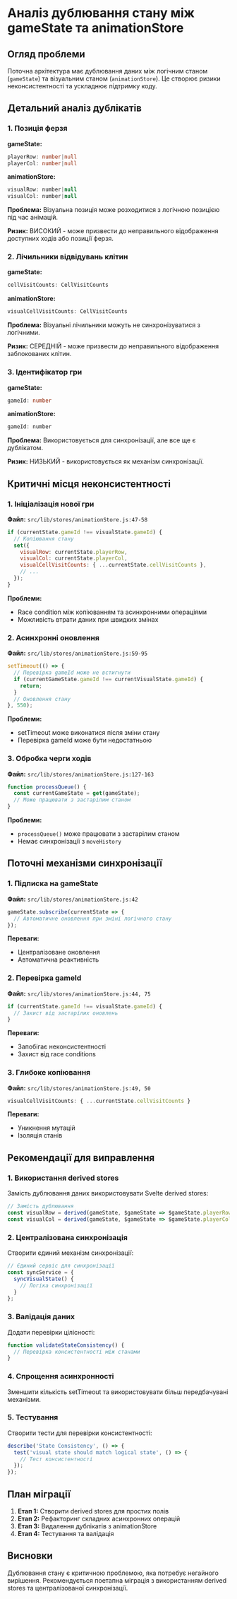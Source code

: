 # Аналіз дублювання стану між gameState та animationStore

## Огляд проблеми

Поточна архітектура має дублювання даних між логічним станом (`gameState`) та візуальним станом (`animationStore`). Це створює ризики неконсистентності та ускладнює підтримку коду.

## Детальний аналіз дублікатів

### 1. Позиція ферзя

**gameState:**
```typescript
playerRow: number|null
playerCol: number|null
```

**animationStore:**
```javascript
visualRow: number|null
visualCol: number|null
```

**Проблема:** Візуальна позиція може розходитися з логічною позицією під час анімацій.

**Ризик:** ВИСОКИЙ - може призвести до неправильного відображення доступних ходів або позиції ферзя.

### 2. Лічильники відвідувань клітин

**gameState:**
```typescript
cellVisitCounts: CellVisitCounts
```

**animationStore:**
```javascript
visualCellVisitCounts: CellVisitCounts
```

**Проблема:** Візуальні лічильники можуть не синхронізуватися з логічними.

**Ризик:** СЕРЕДНІЙ - може призвести до неправильного відображення заблокованих клітин.

### 3. Ідентифікатор гри

**gameState:**
```typescript
gameId: number
```

**animationStore:**
```javascript
gameId: number
```

**Проблема:** Використовується для синхронізації, але все ще є дублікатом.

**Ризик:** НИЗЬКИЙ - використовується як механізм синхронізації.

## Критичні місця неконсистентності

### 1. Ініціалізація нової гри

**Файл:** `src/lib/stores/animationStore.js:47-58`

```javascript
if (currentState.gameId !== visualState.gameId) {
  // Копіювання стану
  set({
    visualRow: currentState.playerRow,
    visualCol: currentState.playerCol,
    visualCellVisitCounts: { ...currentState.cellVisitCounts },
    // ...
  });
}
```

**Проблеми:**
- Race condition між копіюванням та асинхронними операціями
- Можливість втрати даних при швидких змінах

### 2. Асинхронні оновлення

**Файл:** `src/lib/stores/animationStore.js:59-95`

```javascript
setTimeout(() => {
  // Перевірка gameId може не встигнути
  if (currentGameState.gameId !== currentVisualState.gameId) {
    return;
  }
  // Оновлення стану
}, 550);
```

**Проблеми:**
- setTimeout може виконатися після зміни стану
- Перевірка gameId може бути недостатньою

### 3. Обробка черги ходів

**Файл:** `src/lib/stores/animationStore.js:127-163`

```javascript
function processQueue() {
  const currentGameState = get(gameState);
  // Може працювати з застарілим станом
}
```

**Проблеми:**
- `processQueue()` може працювати з застарілим станом
- Немає синхронізації з `moveHistory`

## Поточні механізми синхронізації

### 1. Підписка на gameState

**Файл:** `src/lib/stores/animationStore.js:42`

```javascript
gameState.subscribe(currentState => {
  // Автоматичне оновлення при зміні логічного стану
});
```

**Переваги:**
- Централізоване оновлення
- Автоматична реактивність

### 2. Перевірка gameId

**Файл:** `src/lib/stores/animationStore.js:44, 75`

```javascript
if (currentState.gameId !== visualState.gameId) {
  // Захист від застарілих оновлень
}
```

**Переваги:**
- Запобігає неконсистентності
- Захист від race conditions

### 3. Глибоке копіювання

**Файл:** `src/lib/stores/animationStore.js:49, 50`

```javascript
visualCellVisitCounts: { ...currentState.cellVisitCounts }
```

**Переваги:**
- Уникнення мутацій
- Ізоляція станів

## Рекомендації для виправлення

### 1. Використання derived stores

Замість дублювання даних використовувати Svelte derived stores:

```javascript
// Замість дублювання
const visualRow = derived(gameState, $gameState => $gameState.playerRow);
const visualCol = derived(gameState, $gameState => $gameState.playerCol);
```

### 2. Централізована синхронізація

Створити єдиний механізм синхронізації:

```javascript
// Єдиний сервіс для синхронізації
const syncService = {
  syncVisualState() {
    // Логіка синхронізації
  }
};
```

### 3. Валідація даних

Додати перевірки цілісності:

```javascript
function validateStateConsistency() {
  // Перевірка консистентності між станами
}
```

### 4. Спрощення асинхронності

Зменшити кількість setTimeout та використовувати більш передбачувані механізми.

### 5. Тестування

Створити тести для перевірки консистентності:

```javascript
describe('State Consistency', () => {
  test('visual state should match logical state', () => {
    // Тест консистентності
  });
});
```

## План міграції

1. **Етап 1:** Створити derived stores для простих полів
2. **Етап 2:** Рефакторинг складних асинхронних операцій
3. **Етап 3:** Видалення дублікатів з animationStore
4. **Етап 4:** Тестування та валідація

## Висновки

Дублювання стану є критичною проблемою, яка потребує негайного вирішення. Рекомендується поетапна міграція з використанням derived stores та централізованої синхронізації. 